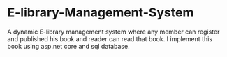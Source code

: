 # E-library-Management-System
A dynamic E-library management system where any member can register and published his book and reader can read that book. I implement this book using asp.net core and sql database.
